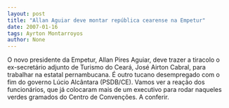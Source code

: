 ```yaml
---
layout: post
title: "Allan Aguiar deve montar república cearense na Empetur"
date: 2007-01-16
tags: Ayrton Montarroyos
author: None
---
```

O novo presidente da Empetur, Allan Pires Aguiar, deve trazer a tiracolo o ex-secretário adjunto de Turismo do Ceará, José Airton Cabral, para trabalhar na estatal pernambucana.
É outro tucano desempregado com o fim do governo Lúcio Alcântara (PSDB/CE).
Vamos ver a reação dos funcionários, que já colocaram mais de um executivo para rodar naqueles verdes gramados do Centro de Convenções.
A conferir. 